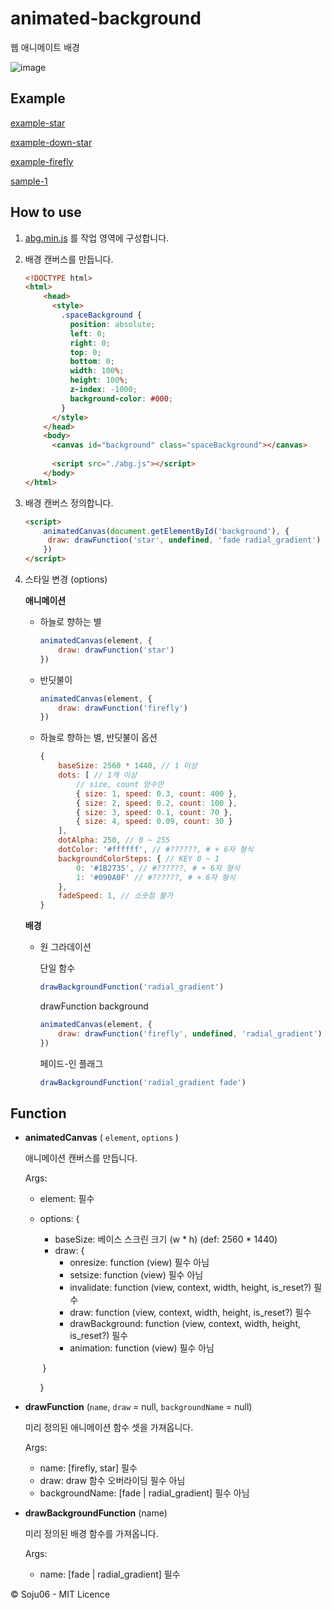 # animated-background

웹 애니메이트 배경

![image](https://user-images.githubusercontent.com/34199905/155535188-337c039e-53b1-4e40-9055-1d43749f74b8.png)

## Example

[example-star](https://soju06.github.io/animated-background/example/example-star.html)

[example-down-star](https://soju06.github.io/animated-background/example/example-down-star.html)

[example-firefly](https://soju06.github.io/animated-background/example/example-firefly.html)

[sample-1](https://soju06.github.io/animated-background/example/sample-1.html)

## How to use

1. [abg.min.js](raw.github.com/Soju06/animated-background/main/src/abg.min.js) 를 작업 영역에 구성합니다.

2. 배경 캔버스를 만듭니다.

   ```html
   <!DOCTYPE html>
   <html>
       <head>
         <style>
           .spaceBackground {
             position: absolute;
             left: 0;
             right: 0;
             top: 0;
             bottom: 0;
             width: 100%;
             height: 100%;
             z-index: -1000;
             background-color: #000;
           }
         </style>
       </head>
       <body>
         <canvas id="background" class="spaceBackground"></canvas>
           
         <script src="./abg.js"></script>
       </body>
   </html>
   ```

3. 배경 캔버스 정의합니다.

   ```html
   <script>
       animatedCanvas(document.getElementById('background'), {
       	draw: drawFunction('star', undefined, 'fade radial_gradient')
       })
   </script>
   ```

4. 스타일 변경 (options)

   **애니메이션**

   - 하늘로 향하는 별

     ```js
     animatedCanvas(element, {
         draw: drawFunction('star')
     })
     ```

   - 반딧불이

     ```js
     animatedCanvas(element, {
         draw: drawFunction('firefly')
     })
     ```

   - 하늘로 향하는 별, 반딧불이 옵션

     ```js
     {
         baseSize: 2560 * 1440, // 1 이상
         dots: [ // 1개 이상
             // size, count 양수만
             { size: 1, speed: 0.3, count: 400 },
             { size: 2, speed: 0.2, count: 100 },
             { size: 3, speed: 0.1, count: 70 },
             { size: 4, speed: 0.09, count: 30 }
         ],
         dotAlpha: 250, // 0 ~ 255
         dotColor: '#ffffff', // #??????, # + 6자 형식
         backgroundColorSteps: { // KEY 0 ~ 1
             0: '#1B2735', // #??????, # + 6자 형식
             1: '#090A0F' // #??????, # + 6자 형식
         },
         fadeSpeed: 1, // 소숫점 불가
     }
     ```

   **배경**

   - 원 그라데이션

     단일 함수

     ```js
     drawBackgroundFunction('radial_gradient')
     ```

     drawFunction background

     ```js
     animatedCanvas(element, {
         draw: drawFunction('firefly', undefined, 'radial_gradient')
     })
     ```

     페이드-인 플래그

     ```js
     drawBackgroundFunction('radial_gradient fade')
     ```

## Function

- **animatedCanvas** ( `element`, `options` )

  애니메이션 캔버스를 만듭니다.

  Args:

  - element: 필수

  - options: {

    - baseSize: 베이스 스크린 크기 (w * h) (def: 2560 * 1440)
    - draw: {
      - onresize: function (view) 필수 아님
      - setsize: function (view) 필수 아님
      - invalidate: function (view, context, width, height, is_reset?) 필수
      - draw: function (view, context, width, height, is_reset?) 필수
      - drawBackground: function (view, context, width, height, is_reset?) 필수
      - animation: function (view) 필수 아님

    ​	}

    }

- **drawFunction** (`name`, `draw` = null, `backgroundName` = null)

  미리 정의된 애니메이션 함수 셋을 가져옵니다.

  Args:

  - name: [firefly, star] 필수
  - draw: draw 함수 오버라이딩 필수 아님
  - backgroundName: [fade | radial_gradient] 필수 아님

- **drawBackgroundFunction** (name)

  미리 정의된 배경 함수를 가져옵니다.

  Args:

  - name: [fade | radial_gradient] 필수


©️ Soju06 - MIT Licence